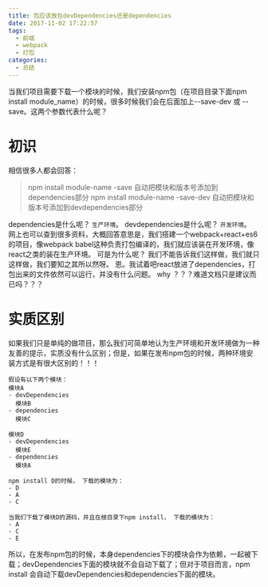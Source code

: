 ```yaml
---
title: 包应该放在devDependencies还是dependencies
date: 2017-11-02 17:22:57
tags:
  - 前端
  - webpack
  - 打包
categories:
  - 总结
---
```


当我们项目需要下载一个模块的时候，我们安装npm包（在项目目录下面npm install module_name）的时候，很多时候我们会在后面加上--save-dev 或 --save。这两个参数代表什么呢？

# 初识
  相信很多人都会回答：
> npm install module-name -save 自动把模块和版本号添加到dependencies部分
npm install module-name -save-dev 自动把模块和版本号添加到devdependencies部分

<!-- more -->

dependencies是什么呢？ `生产环境`。
devdependencies是什么呢？ `开发环境`。
网上也可以查到很多资料，大概回答意思是，我们搭建一个webpack+react+es6的项目，像webpack babel这种负责打包编译的，我们就应该装在开发环境，像react之类的装在生产环境。
可是为什么呢？
我们不能告诉我们这样做，我们就只这样做，我们要知之其所以然呀。
恩。我试着吧react放进了dependencies，打包出来的文件依然可以运行，并没有什么问题。
why ？？？难道文档只是建议而已吗？？？

# 实质区别
如果我们只是单纯的做项目，那么我们可简单地认为生产环境和开发环境做为一种友善的提示，实质没有什么区别；但是，如果在发布npm包的时候，两种环境安装方式是有很大区别的！！！
```
假设有以下两个模块：
模块A
- devDependencies
  模块B
- dependencies
  模块C

模块D
- devDependencies
  模块E
- dependencies
  模块A

npm install D的时候， 下载的模块为：
- D
- A
- C

当我们下载了模块D的源码，并且在根目录下npm install， 下载的模块为：
- A
- C
- E
```
所以，在发布npm包的时候，本身dependencies下的模块会作为依赖，一起被下载；devDependencies下面的模块就不会自动下载了；但对于项目而言，npm install 会自动下载devDependencies和dependencies下面的模块。